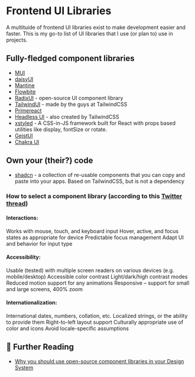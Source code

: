 # Frontend UI Libraries

A multituide of frontend UI libraries exist to make development easier and faster. This is my go-to list of UI libraries that I use (or plan to) use in projects. 

## Fully-fledged component libraries

- [MUI](https://mui.com/)
- [daisyUI](https://daisyui.com/)
- [Mantine](https://mantine.dev/)
- [Flowbite](https://flowbite.com/)
- [RadixUI](https://www.radix-ui.com/) - open-source UI component library
- [TailwindUI](https://tailwindui.com/) - made by the guys at TailwindCSS
- [Primereact](https://primereact.org/)
- [Headless UI](https://headlessui.com/) - also created by TailwindCSS
- [xstyled](https://xstyled.dev/) - A CSS-in-JS framework built for React with props based utilities like display, fontSize or rotate.
- [GeistUI](https://geist-ui.dev/en-us)
- [Chakra UI](https://chakra-ui.com/)

## Own your (their?) code

- [shadcn](https://ui.shadcn.com/) - a collection of re-usable components that you can copy and paste into your apps. Based on TailwindCSS, but is not a dependency

### How to select a component library (according to this [Twitter thread](https://twitter.com/devongovett/status/1542546932840534016?t=Pf8taffcV76eQE99mQ2qyw&s=03))

#### Interactions:

Works with mouse, touch, and keyboard input
Hover, active, and focus states as appropriate for device
Predictable focus management
Adapt UI and behavior for input type

#### Accessibility:

Usable (tested) with multiple screen readers on various devices (e.g. mobile/desktop)
Accessible color contrast
Light/dark/high contrast modes
Reduced motion support for any animations
Responsive – support for small and large screens, 400% zoom

#### Internationalization:

International dates, numbers, collation, etc.
Localized strings, or the ability to provide them
Right-to-left layout support
Culturally appropriate use of color and icons
Avoid locale-specific assumptions

## 🧵 Further Reading 

- [Why you should use open-source component libraries in your Design System](https://backlight.dev/mastery/why-you-should-use-open-source-component-libraries-in-your-design-system)
